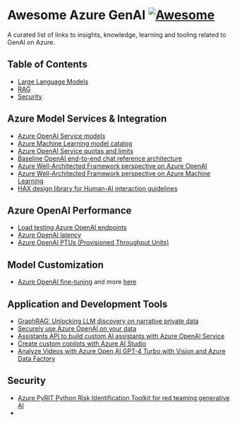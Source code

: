 # Awesome Azure GenAI [![Awesome](https://awesome.re/badge.svg)](https://awesome.re)
A curated list of links to insights, knowledge, learning and tooling related to GenAI on Azure.

## Table of Contents
- [Large Language Models](#large-language-models)
- [RAG](#rag)
- [Security](#security)

## Azure Model Services & Integration
* [Azure OpenAI Service models](https://learn.microsoft.com/en-us/azure/ai-services/openai/concepts/models)
* [Azure Machine Learning model catalog](https://learn.microsoft.com/en-us/azure/machine-learning/concept-model-catalog?view=azureml-api-2)
* [Azure OpenAI Service quotas and limits](https://learn.microsoft.com/en-us/azure/ai-services/openai/quotas-limits)
* [Baseline OpenAI end-to-end chat reference architecture](https://learn.microsoft.com/en-us/azure/architecture/ai-ml/architecture/baseline-openai-e2e-chat)
* [Azure Well-Architected Framework perspective on Azure OpenAI](https://learn.microsoft.com/en-us/azure/well-architected/service-guides/azure-openai)
* [Azure Well-Architected Framework perspective on Azure Machine Learning](https://learn.microsoft.com/en-us/azure/well-architected/service-guides/azure-machine-learning)
* [HAX design library for Human-AI interaction guidelines](https://www.microsoft.com/en-us/haxtoolkit/library/?content_type%5B0%5D=guideline&content_type%5B1%5D=pattern&content_type%5B%5D=example)

## Azure OpenAI Performance
* [Load testing Azure OpenAI endpoints](https://techcommunity.microsoft.com/t5/ai-azure-ai-services-blog/load-testing-azure-openai-with-jmeter/ba-p/4068117)
* [Azure OpenAI latency](https://learn.microsoft.com/en-us/azure/ai-services/openai/how-to/latency)
* [Azure OpenAI PTUs (Provisioned Throughput Units)](https://learn.microsoft.com/en-us/azure/ai-services/openai/concepts/provisioned-throughput)

## Model Customization
* [Azure OpenAI fine-tuning](https://learn.microsoft.com/en-us/azure/ai-services/openai/how-to/fine-tuning?tabs=turbo%2Cpython&pivots=programming-language-studio) and more [here](https://techcommunity.microsoft.com/t5/ai-azure-ai-services-blog/fine-tuning-now-available-with-azure-openai-service/ba-p/3954693)

## Application and Development Tools
* [GraphRAG: Unlocking LLM discovery on narrative private data](https://www.microsoft.com/en-us/research/blog/graphrag-unlocking-llm-discovery-on-narrative-private-data/)
* [Securely use Azure OpenAI on your data](https://learn.microsoft.com/en-us/azure/ai-services/openai/how-to/use-your-data-securely)
* [Assistants API to build custom AI assistants with Azure OpenAI Service](https://www.youtube.com/watch?v=CMXtAe5DhXc)
* [Create custom copilots with Azure AI Studio](https://learn.microsoft.com/en-us/training/paths/create-custom-copilots-ai-studio/)
* [Analyze Videos with Azure Open AI GPT-4 Turbo with Vision and Azure Data Factory](https://techcommunity.microsoft.com/t5/fasttrack-for-azure/analyze-videos-with-azure-open-ai-gpt-4-turbo-with-vision-and/ba-p/4032778)

## Security
* [Azure PyRIT Python Risk Identification Toolkit for red teaming generative AI](https://github.com/Azure/PyRIT)
* 
